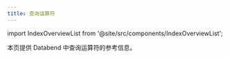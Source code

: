 ```yaml
---
title: 查询运算符
---
```

import IndexOverviewList from '@site/src/components/IndexOverviewList';

本页提供 Databend 中查询运算符的参考信息。

<IndexOverviewList />